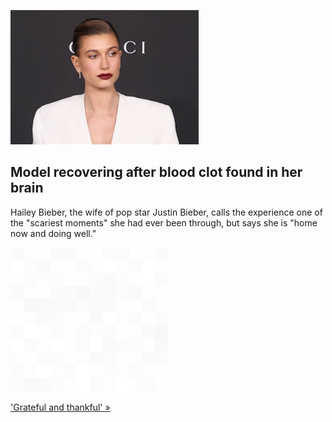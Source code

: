 
![Model recovering after blood clot found in her brain](./20220313060935.png)
## Model recovering after blood clot found in her brain

Hailey Bieber, the wife of pop star Justin Bieber, calls the experience one of the "scariest moments" she had ever been through, but says she is "home now and doing well."

![pic](../square_bg.png)

['Grateful and thankful' »](https://www.yahoo.com/entertainment/hailey-bieber-blood-clot-brain-185312718.html)
